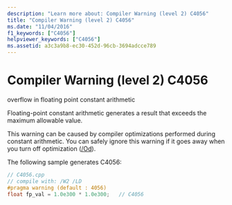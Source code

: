 ```yaml
---
description: "Learn more about: Compiler Warning (level 2) C4056"
title: "Compiler Warning (level 2) C4056"
ms.date: "11/04/2016"
f1_keywords: ["C4056"]
helpviewer_keywords: ["C4056"]
ms.assetid: a3c3a9b8-ec30-452d-96cb-3694adcce789
---
```

# Compiler Warning (level 2) C4056

overflow in floating point constant arithmetic

Floating-point constant arithmetic generates a result that exceeds the maximum allowable value.

This warning can be caused by compiler optimizations performed during constant arithmetic. You can safely ignore this warning if it goes away when you turn off optimization ([/Od](../../build/reference/od-disable-debug.md)).

The following sample generates C4056:

```cpp
// C4056.cpp
// compile with: /W2 /LD
#pragma warning (default : 4056)
float fp_val = 1.0e300 * 1.0e300;   // C4056
```
